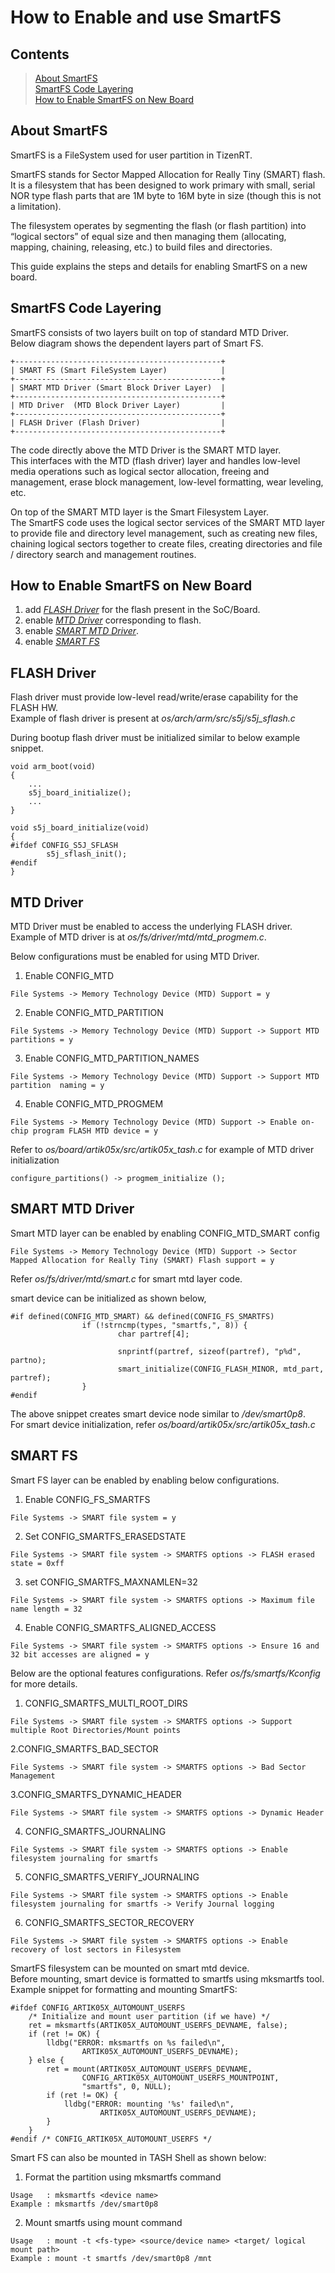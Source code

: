 # How to Enable and use SmartFS

## Contents
> [About SmartFS](#about-smartfs)  
> [SmartFS Code Layering](#smartfs-code-layering)  
> [How to Enable SmartFS on New Board](#how-to-enable-smartfs-on-new-board)  

## About SmartFS
SmartFS is a FileSystem used for user partition in TizenRT.  

SmartFS stands for Sector Mapped Allocation for Really Tiny (SMART) flash.  
It is a filesystem that has been designed to work primary with small,
serial NOR type flash parts that are 1M byte to 16M byte in size
(though this is not a limitation).

The filesystem operates by segmenting the flash (or flash partition)
into “logical sectors” of equal size and then managing them (allocating,
mapping, chaining, releasing, etc.) to build files and directories.

This guide explains the steps and details for enabling SmartFS on a new board.

## SmartFS Code Layering

SmartFS consists of two layers built on top of standard MTD Driver.  
Below diagram shows the dependent layers part of Smart FS.

```
+----------------------------------------------+
| SMART FS (Smart FileSystem Layer)            |
+----------------------------------------------+
| SMART MTD Driver (Smart Block Driver Layer)  |
+----------------------------------------------+
| MTD Driver  (MTD Block Driver Layer)         |
+----------------------------------------------+
| FLASH Driver (Flash Driver)                  |
+----------------------------------------------+
```

The code directly above the MTD Driver is the SMART MTD layer.  
This interfaces with the MTD (flash driver) layer and handles low-level
media operations such as logical sector allocation, freeing and management,
erase block management, low-level formatting, wear leveling, etc.

On top of the SMART MTD layer is the Smart Filesystem Layer.  
The SmartFS code uses the logical sector services of the SMART MTD layer to
provide file and directory level management, such as creating new files,
chaining logical sectors together to create files, creating directories and
 file / directory search and management routines.

## How to Enable SmartFS on New Board
1. add *[FLASH Driver](#flash-driver)* for the flash present in the SoC/Board.  
2. enable *[MTD Driver](#mtd-driver)* corresponding to flash.  
3. enable *[SMART MTD Driver](#smart-mtd-driver)*.  
4. enable *[SMART FS](#smart-fs)*

## FLASH Driver
Flash driver must provide low-level read/write/erase capability for the FLASH HW.  
Example of flash driver is present at *os/arch/arm/src/s5j/s5j_sflash.c*

During bootup flash driver must be initialized similar to below example snippet.
```
void arm_boot(void)
{
	...
	s5j_board_initialize();
	...
}

void s5j_board_initialize(void)
{
#ifdef CONFIG_S5J_SFLASH
        s5j_sflash_init();
#endif
}
```
## MTD Driver
MTD Driver must be enabled to access the underlying FLASH driver.  
Example of MTD driver is at *os/fs/driver/mtd/mtd_progmem.c*.  

Below configurations must be enabled for using MTD Driver.
1. Enable CONFIG_MTD  
```
File Systems -> Memory Technology Device (MTD) Support = y
```
2. Enable CONFIG_MTD_PARTITION  
```
File Systems -> Memory Technology Device (MTD) Support -> Support MTD partitions = y
```
3. Enable CONFIG_MTD_PARTITION_NAMES  
```
File Systems -> Memory Technology Device (MTD) Support -> Support MTD partition  naming = y
```
4. Enable CONFIG_MTD_PROGMEM  
```
File Systems -> Memory Technology Device (MTD) Support -> Enable on-chip program FLASH MTD device = y
```

Refer to *os/board/artik05x/src/artik05x_tash.c* for example of MTD driver initialization
```
configure_partitions() -> progmem_initialize ();
```

## SMART MTD Driver
Smart MTD layer can be enabled by enabling CONFIG_MTD_SMART config
```
File Systems -> Memory Technology Device (MTD) Support -> Sector Mapped Allocation for Really Tiny (SMART) Flash support = y
```

Refer *os/fs/driver/mtd/smart.c* for smart mtd layer code.

smart device can be initialized as shown below,
```
#if defined(CONFIG_MTD_SMART) && defined(CONFIG_FS_SMARTFS)
                if (!strncmp(types, "smartfs,", 8)) {
                        char partref[4];

                        snprintf(partref, sizeof(partref), "p%d", partno);
                        smart_initialize(CONFIG_FLASH_MINOR, mtd_part, partref);
                }
#endif

```
The above snippet creates smart device node similar to */dev/smart0p8*.  
For smart device initialization, refer *os/board/artik05x/src/artik05x_tash.c*

## SMART FS
Smart FS layer can be enabled by enabling below configurations.  
1. Enable CONFIG_FS_SMARTFS
```
File Systems -> SMART file system = y
```
2. Set CONFIG_SMARTFS_ERASEDSTATE
```
File Systems -> SMART file system -> SMARTFS options -> FLASH erased state = 0xff
```
3. set CONFIG_SMARTFS_MAXNAMLEN=32
```
File Systems -> SMART file system -> SMARTFS options -> Maximum file name length = 32
```
4. Enable CONFIG_SMARTFS_ALIGNED_ACCESS
```
File Systems -> SMART file system -> SMARTFS options -> Ensure 16 and 32 bit accesses are aligned = y
```

Below are the optional features configurations. Refer *os/fs/smartfs/Kconfig* for more details.  
1. CONFIG_SMARTFS_MULTI_ROOT_DIRS
```
File Systems -> SMART file system -> SMARTFS options -> Support multiple Root Directories/Mount points
```
2.CONFIG_SMARTFS_BAD_SECTOR
```
File Systems -> SMART file system -> SMARTFS options -> Bad Sector Management
```
3.CONFIG_SMARTFS_DYNAMIC_HEADER
```
File Systems -> SMART file system -> SMARTFS options -> Dynamic Header
```
4. CONFIG_SMARTFS_JOURNALING
```
File Systems -> SMART file system -> SMARTFS options -> Enable filesystem journaling for smartfs
```
5. CONFIG_SMARTFS_VERIFY_JOURNALING
```
File Systems -> SMART file system -> SMARTFS options -> Enable filesystem journaling for smartfs -> Verify Journal logging
```
6. CONFIG_SMARTFS_SECTOR_RECOVERY
```
File Systems -> SMART file system -> SMARTFS options -> Enable recovery of lost sectors in Filesystem
```
SmartFS filesystem can be mounted on smart mtd device.  
Before mounting, smart device is formatted to smartfs using mksmartfs tool.  
Example snippet for formatting and mounting SmartFS:
```
#ifdef CONFIG_ARTIK05X_AUTOMOUNT_USERFS
	/* Initialize and mount user partition (if we have) */
	ret = mksmartfs(ARTIK05X_AUTOMOUNT_USERFS_DEVNAME, false);
	if (ret != OK) {
		lldbg("ERROR: mksmartfs on %s failed\n",
				ARTIK05X_AUTOMOUNT_USERFS_DEVNAME);
	} else {
		ret = mount(ARTIK05X_AUTOMOUNT_USERFS_DEVNAME,
				CONFIG_ARTIK05X_AUTOMOUNT_USERFS_MOUNTPOINT,
				"smartfs", 0, NULL);
		if (ret != OK) {
			lldbg("ERROR: mounting '%s' failed\n",
					ARTIK05X_AUTOMOUNT_USERFS_DEVNAME);
		}
	}
#endif /* CONFIG_ARTIK05X_AUTOMOUNT_USERFS */
```
Smart FS can also be mounted in TASH Shell as shown below:  
1. Format the partition using mksmartfs command
```
Usage   : mksmartfs <device name>
Example : mksmartfs /dev/smart0p8
```
2. Mount smartfs using mount command
```
Usage   : mount -t <fs-type> <source/device name> <target/ logical mount path>
Example : mount -t smartfs /dev/smart0p8 /mnt
```
